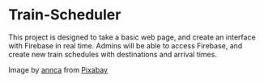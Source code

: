 # Train-Scheduler
This project is designed to take a basic web page, and create an interface with Firebase in real time. Admins will be able to access Firebase, and create new train schedules with destinations and arrival times.

Image by <a href="https://pixabay.com/users/annca-1564471/?utm_source=link-attribution&amp;utm_medium=referral&amp;utm_campaign=image&amp;utm_content=2476467">annca</a> from <a href="https://pixabay.com/?utm_source=link-attribution&amp;utm_medium=referral&amp;utm_campaign=image&amp;utm_content=2476467">Pixabay</a>
